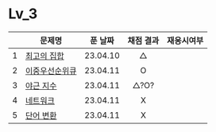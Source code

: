 # Lv_3

|     | 문제명                       | 푼 날짜  | 채점 결과 | 재응시여부 |
| :-: | ---------------------------- | :------: | :-------: | :--------: |
|  1  | [최고의 집합](./bestSet.js)  | 23.04.10 |     △     |
|  2  | [이중우선순위큐](./heap.js)  | 23.04.11 |     O     |
|  3  | [야근 지수](./totalNight.js) | 23.04.11 |   △?O?    |
|  4  | [네트워크](./network.js)     | 23.04.11 |     X     |
|  5  | [단어 변환](./changeWord.js) | 23.04.11 |     X     |
